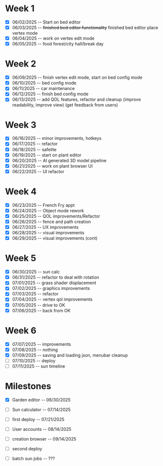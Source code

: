 # Week 1
- [x] 06/02/2025 -- Start on bed editor
- [x] 06/03/2025 -- ~~finished bed editor functionality~~ finished bed editor place vertex mode
- [x] 06/04/2025 -- work on vertex edit mode
- [x] 06/05/2025 -- food forest/city hall/break day

# Week 2
- [x] 06/09/2025 -- finish vertex edit mode, start on bed config mode
- [x] 06/10/2025 -- bed config mode
- [x] 06/11/2025 -- car maintenance
- [x] 06/12/2025 -- finish bed config mode
- [x] 06/13/2025 -- add QOL features, refactor and cleanup (improve readability, improve view) (get feedback from users)

# Week 3
- [x] 06/16/2025 -- minor improvements, hotkeys
- [x] 06/17/2025 -- refactor
- [x] 06/18/2025 -- safelite
- [x] 06/19/2025 -- start on plant editor
- [x] 06/20/2025 -- AI generated 3D model pipeline
- [x] 06/21/2025 -- work on plant browser UI
- [x] 06/22/2025 -- UI refactor

# Week 4
- [x] 06/23/2025 -- French Fry appt
- [x] 06/24/2025 -- Object mode rework
- [x] 06/25/2025 -- QOL improvements/Refactor
- [x] 06/26/2025 -- fence and path creation
- [x] 06/27/2025 -- UX improvements
- [x] 06/28/2025 -- visual improvements
- [x] 06/29/2025 -- visual improvements (cont)

# Week 5
- [x] 06/30/2025 -- sun calc
- [x] 06/31/2025 -- refactor to deal with rotation
- [x] 07/01/2025 -- grass shader displacement
- [x] 07/02/2025 -- graphics improvements
- [x] 07/03/2025 -- refactor
- [x] 07/04/2025 -- vertex qol improvements
- [x] 07/05/2025 -- drive to OK
- [x] 07/06/2025 -- back from OK

# Week 6
- [x] 07/07/2025 -- improvements
- [x] 07/08/2025 -- nothing
- [x] 07/09/2025 -- saving and loading json, menubar cleanup
- [ ] 07/10/2025 -- deploy
- [ ] 07/11/2025 -- sun timeline

# Milestones
- [x] Garden editor -- 06/30/2025
- [ ] Sun calculator -- 07/14/2025
- [ ] first deploy -- 07/21/2025

- [ ] User accounts -- 08/14/2025
- [ ] creation browser -- 09/14/2025
- [ ] second deploy

- [ ] batch sun jobs -- ???